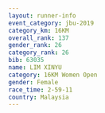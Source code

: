 ```yaml
---
layout: runner-info 
event_category: jbu-2019 
category_km: 16KM  
overall_rank: 137
gender_rank: 26
category_rank: 26
bib: 63035
name: LIM XINYU
category: 16KM Women Open
gender: Female
race_time: 2-59-11
country: Malaysia
---
```


